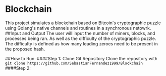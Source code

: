 # Blockchain
This project simulates a blockchain based on Bitcoin's cryptographic puzzle using Golang's native channels and routines in a synchronous netowrk.
##Input and Output
The user will input the number of miners, blocks, and processes being ran. As well as the difficulty of the cryptographic puzzle. The difficulty is defined as how many leading zeroes need to be present in the proposed hash.

##How to Run:
####Step 1: Clone Git Repository
Clone the repository with `git clone https://github.com/SebastianFernandez1999/Blockchain`
####Step 2: 
